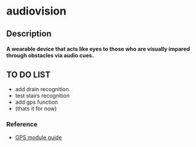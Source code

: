# audiovision

## Description
#### A wearable device that acts like eyes to those who are visually impared through obstacles via audio cues.

## TO DO LIST
- add drain recognition.
- test stairs recognition
- add gps function
- (thats it for now)


### Reference
- [GPS module guide](https://www.youtube.com/watch?v=l4QnAPgiD5Q)
